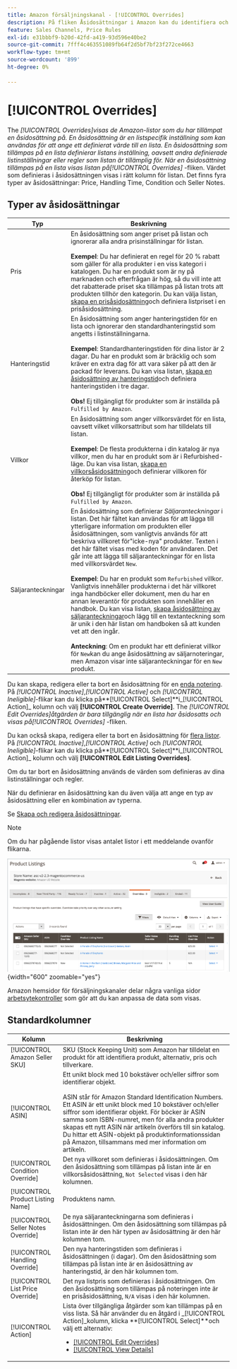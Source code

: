 ```yaml
---
title: Amazon försäljningskanal - [!UICONTROL Overrides]
description: På fliken Åsidosättningar i Amazon kan du identifiera och hantera hur du tillämpar åsidosättningar i dina Amazon-listor.
feature: Sales Channels, Price Rules
exl-id: e31bbbf9-b20d-42fd-a419-93d596e40be2
source-git-commit: 7fff4c463551089fb64f2d5bf7bf23f272ce4663
workflow-type: tm+mt
source-wordcount: '899'
ht-degree: 0%

---
```


# [!UICONTROL Overrides]

The _[!UICONTROL Overrides]_visas de Amazon-listor som du har tillämpat en åsidosättning på. En åsidosättning är en listspecifik inställning som kan användas för att ange ett definierat värde till en lista. En åsidosättning som tillämpas på en lista definierar listans inställning, oavsett andra definierade listinställningar eller regler som listan är tillämplig för. När en åsidosättning tillämpas på en lista visas listan på_[!UICONTROL Overrides]_ -fliken. Värdet som definieras i åsidosättningen visas i rätt kolumn för listan. Det finns fyra typer av åsidosättningar: Price, Handling Time, Condition och Seller Notes.

## Typer av åsidosättningar

| Typ | Beskrivning |
|---------------|----------------------------------------------------------------------------------------------------------------------------------------------------------------------------------------------------------------------------------------------------------------------------------------------------------------------------------------------------------------------------------------------------------------------------------------------------------------------------------------------------------------------------------------------------------------------------------------------------------------------------------------------------------------------------------------------------------------------------------------------------------------------------------------------------------------------------------------------------------------------------------------------------------------------------------------------------------------------------------------------------------------------------------|
| Pris | En åsidosättning som anger priset på listan och ignorerar alla andra prisinställningar för listan. <br><br>**Exempel**: Du har definierat en regel för 20 % rabatt som gäller för alla produkter i en viss kategori i katalogen. Du har en produkt som är ny på marknaden och efterfrågan är hög, så du vill inte att det rabatterade priset ska tillämpas på listan trots att produkten tillhör den kategorin. Du kan välja listan, [skapa en prisåsidosättning](./creating-editing-overrides.md#edit-override-single-listing)och definiera listpriset i en prisåsidosättning. |
| Hanteringstid | En åsidosättning som anger hanteringstiden för en lista och ignorerar den standardhanteringstid som angetts i listinställningarna.<br><br>**Exempel**: Standardhanteringstiden för dina listor är 2 dagar. Du har en produkt som är bräcklig och som kräver en extra dag för att vara säker på att den är packad för leverans. Du kan visa listan, [skapa en åsidosättning av hanteringstid](./creating-editing-overrides.md#edit-override-single-listing)och definiera hanteringstiden i tre dagar.<br><br>**Obs!** Ej tillgängligt för produkter som är inställda på `Fulfilled by Amazon`. |
| Villkor | En åsidosättning som anger villkorsvärdet för en lista, oavsett vilket villkorsattribut som har tilldelats till listan.<br><br>**Exempel**: De flesta produkterna i din katalog är nya villkor, men du har en produkt som är i Refurbished-läge. Du kan visa listan, [skapa en villkorsåsidosättning](./creating-editing-overrides.md#edit-override-single-listing)och definierar villkoren för återköp för listan.<br><br>**Obs!** Ej tillgängligt för produkter som är inställda på `Fulfilled by Amazon`. |
| Säljaranteckningar | En åsidosättning som definierar _Säljaranteckningar_ i listan. Det här fältet kan användas för att lägga till ytterligare information om produkten eller åsidosättningen, som vanligtvis används för att beskriva villkoret för&quot;icke-nya&quot; produkter. Texten i det här fältet visas med koden för användaren. Det går inte att lägga till säljaranteckningar för en lista med villkorsvärdet `New`. <br><br>**Exempel**: Du har en produkt som `Refurbished` villkor. Vanligtvis innehåller produkterna i det här villkoret inga handböcker eller dokument, men du har en annan leverantör för produkten som innehåller en handbok. Du kan visa listan, [skapa åsidosättning av säljaranteckningar](./creating-editing-overrides.md#edit-override-single-listing)och lägg till en textanteckning som är unik i den här listan om handboken så att kunden vet att den ingår.<br><br>**Anteckning**: Om en produkt har ett definierat villkor för `New`kan du ange åsidosättning av säljarnoteringar, men Amazon visar inte säljaranteckningar för en `New` produkt. |

Du kan skapa, redigera eller ta bort en åsidosättning för en [enda notering](./creating-editing-overrides.md#edit-override-single-listing). På _[!UICONTROL Inactive]_,_[!UICONTROL Active]_ och _[!UICONTROL Ineligible]_-flikar kan du klicka på&#x200B;**[!UICONTROL Select]**i_[!UICONTROL Action]_ kolumn och välj **[!UICONTROL Create Override]**. The _[!UICONTROL Edit Overrides]_åtgärden är bara tillgänglig när en lista har åsidosatts och visas på_[!UICONTROL Overrides]_ -fliken.

Du kan också skapa, redigera eller ta bort en åsidosättning för [flera listor](./creating-editing-overrides.md#edit-override-multiple-listings). På _[!UICONTROL Inactive]_,_[!UICONTROL Active]_ och _[!UICONTROL Ineligible]_-flikar kan du klicka på&#x200B;**[!UICONTROL Select]**i_[!UICONTROL Action]_ kolumn och välj **[!UICONTROL Edit Listing Overrides]**.

Om du tar bort en åsidosättning används de värden som definieras av dina listinställningar och regler.

När du definierar en åsidosättning kan du även välja att ange en typ av åsidosättning eller en kombination av typerna.

Se [Skapa och redigera åsidosättningar](./creating-editing-overrides.md).

>[!NOTE]
>
>Om du har pågående listor visas antalet listor i ett meddelande ovanför flikarna.

![Fliken Åsidosättningar](assets/amazon-overrides.png){width="600" zoomable="yes"}

Amazon hemsidor för försäljningskanaler delar några vanliga sidor [arbetsytekontroller](./workspace-controls.md) som gör att du kan anpassa de data som visas.

## Standardkolumner

| Kolumn | Beskrivning |
|------------------------------------|------------------------------------------------------------------------------------------------------------------------------------------------------------------------------------------------------------------------------------------------------------------------------------------------------------------------------------------------------------------------------------------------------------------------------------------------------------------------------------|
| [!UICONTROL Amazon Seller SKU] | SKU (Stock Keeping Unit) som Amazon har tilldelat en produkt för att identifiera produkt, alternativ, pris och tillverkare. |
| [!UICONTROL ASIN] | Ett unikt block med 10 bokstäver och/eller siffror som identifierar objekt.<br><br>ASIN står för Amazon Standard Identification Numbers. Ett ASIN är ett unikt block med 10 bokstäver och/eller siffror som identifierar objekt. För böcker är ASIN samma som ISBN-numret, men för alla andra produkter skapas ett nytt ASIN när artikeln överförs till sin katalog. Du hittar ett ASIN-objekt på produktinformationssidan på Amazon, tillsammans med mer information om artikeln. |
| [!UICONTROL Condition Override] | Det nya villkoret som definieras i åsidosättningen. Om den åsidosättning som tillämpas på listan inte är en villkorsåsidosättning, `Not Selected` visas i den här kolumnen. |
| [!UICONTROL Product Listing Name] | Produktens namn. |
| [!UICONTROL Seller Notes Override] | De nya säljaranteckningarna som definieras i åsidosättningen. Om den åsidosättning som tillämpas på listan inte är den här typen av åsidosättning är den här kolumnen tom. |
| [!UICONTROL Handling Override] | Den nya hanteringstiden som definieras i åsidosättningen (i dagar). Om den åsidosättning som tillämpas på listan inte är en åsidosättning av hanteringstid, är den här kolumnen tom. |
| [!UICONTROL List Price Override] | Det nya listpris som definieras i åsidosättningen. Om den åsidosättning som tillämpas på noteringen inte är en prisåsidosättning, `N/A` visas i den här kolumnen. |
| [!UICONTROL Action] | Lista över tillgängliga åtgärder som kan tillämpas på en viss lista. Så här använder du en åtgärd i _[!UICONTROL Action]_kolumn, klicka **[!UICONTROL Select]**och välj ett alternativ:<ul><li>[[!UICONTROL Edit Overrides]](./creating-editing-overrides.md#edit-override-single-listing)</li><li>[[!UICONTROL View Details]](./product-listing-details.md)</li></ul> |
